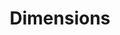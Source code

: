 ---
bigquery: https://console.cloud.google.com/bigquery?p=covid-19-dimensions-ai&page=table&d=data&t=publications
contributors: Digital Science, https://www.digital-science.com/
cost: Free for personal, non-commercial use.
description: Dimensions contains more than 100 million publications, ranging from
  articles published in scholarly journals, books and book chapters, to preprints
  and conference proceedings. All publications are contextualized with linked data
  sets, funding, publications, patents, clinical trials, and policy documents. You
  can also view associated categories, funders, institutions, and researcher profiles.
documentation: https://docs.dimensions.ai/bigquery/index.html
last_edit: 04/06/2022, 20:59:45
location: https://www.dimensions.ai/products/free/
maintained_by: Digital Science, https://www.digital-science.com/
schema_fields:
- associated_publication_id
- open_access_categories_v2
- acronyms
- research_org_state_names
- associated_publication_arxiv_id
- mesh_terms
- open_access_categories
- status
- category_uoa
- category_hra
- repository_url
- category_hrcs_rac
- metrics
- abstract
- license
- citation_string
- family_id
- original_assignee
- end_date
- patent_ids
- active_years
- address
- research_org_countries
- research_org_state_codes
- associated_publication_pmid
- supporting_grant_ids
- journal_lists
- category_icrp_cso
- established
- acronym
- funding_currency
- funding_jpy
- altmetrics
- ipcr
- conditions
- filing_date
- linkout
- date
- description
- funder_org_state_codes
- associated_publication_doi
- funding_gbp
- relationships
- organisation_details
- concepts
- current_assignee
- pmcid
- funding_eur
- clinical_trial_ids
- publication_year
- researcher_ids
- title
- date_imported_gbq
- legal_status
- cited_by_ids
- date_online
- volume
- family_count
- funding_chf
- external_ids
- family_members_ids
- registry
- repository_name
- original_assignee_orgs
- interventions
- email_address
- original_assignee_countries
- language
- inventor_names
- assignee_orgs
- grant_number
- gender
- priority_year
- date_normal
- book_title
- original_abstract
- expiration_year
- current_assignee_countries
- authors
- funder_org_cities
- categories
- source_id
- book_series_title
- citations
- funding_details
- pmid
- eisbn
- year
- application_number
- funding_cad
- assignee_countries
- kind
- reference_ids
- funder_orgs
- category_rcdc
- resulting_publication_ids
- created_date
- type
- category_hrcs_hc
- funding_cny
- filing_year
- acknowledgements
- start_year
- funding_usd
- research_org_city_names
- legal_events
- category_sdg
- labels
- isbn
- funding_amount
- research_org_country_names
- start_date
- embargo_date
- expiration_date
- date_print
- funding_aud
- funder_org_countries
- mesh_headings
- funder_countries
- research_orgs
- repository_id
- citations_count
- types
- funder_org_acronyms
- publication_date
- date_inserted
- category_bra
- id
- current_assignee_orgs
- issue
- wikipedia_url
- funder_org
- subtitles
- date_modified
- editors
- foa_number
- aliases
- jurisdiction
- proceedings_title
- category_for
- original_title
- funding_nzd
- resulting_publication_doi
- publication_ids
- category_icrp_ct
- filing_status
- phase
- journal
- doi
- granted_year
- conference
- name
- publisher
- arxiv_id
- associated_grant_ids
- end_year
- investigators
- granted_date
- cpc
- pages
- parent_id
- brief_title
- links
- research_org_cities
- priority_date
shortname: dimensions
tags:
- scholarly literature
- patents
- funding
- clinical trials
- academic profiles
terms_of_use: 'Use of both the Dimensions COVID-19 dataset and full Dimensions dataset
  are subject to the Dimensions Terms of use: https://www.dimensions.ai/policies-terms-legal '
title: Dimensions
uuid: dcff88bd-fe6b-4fdb-8159-809bf9d7bc1c
---